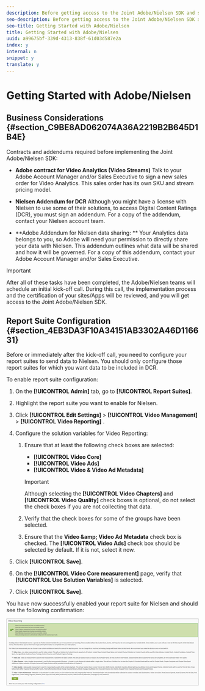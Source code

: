 ```yaml
---
description: Before getting access to the Joint Adobe/Nielsen SDK and starting your implementation, you must complete some business and technical tasks. After these tasks have been completed, Adobe/Nielsen teams will schedule an initial kick-off call where you will get access to the SDK and discuss support and the next steps.
seo-description: Before getting access to the Joint Adobe/Nielsen SDK and starting your implementation, you must complete some business and technical tasks. After these tasks have been completed, Adobe/Nielsen teams will schedule an initial kick-off call where you will get access to the SDK and discuss support and the next steps.
seo-title: Getting Started with Adobe/Nielsen
title: Getting Started with Adobe/Nielsen
uuid: a99675bf-339d-4313-838f-61d03d587e2a
index: y
internal: n
snippet: y
translate: y
---
```


# Getting Started with Adobe/Nielsen


## Business Considerations {#section_C9BE8AD062074A36A2219B2B645D1B4E}

Contracts and addendums required before implementing the Joint Adobe/Nielsen SDK: 

* **Adobe contract for Video Analytics (Video Streams)** Talk to your Adobe Account Manager and/or Sales Executive to sign a new sales order for Video Analytics. This sales order has its own SKU and stream pricing model. 

* **Nielsen Addendum for DCR** Although you might have a license with Nielsen to use some of their solutions, to access Digital Content Ratings (DCR), you must sign an addendum. For a copy of the addendum, contact your Nielsen account team. 

* **Adobe Addendum for Nielsen data sharing: ** Your Analytics data belongs to you, so Adobe will need your permission to directly share your data with Nielsen. This addendum outlines what data will be shared and how it will be governed. For a copy of this addendum, contact your Adobe Account Manager and/or Sales Executive. 


>[!IMPORTANT]
>
>After all of these tasks have been completed, the Adobe/Nielsen teams will schedule an initial kick-off call. During this call, the implementation process and the certification of your sites/Apps will be reviewed, and you will get access to the Joint Adobe/Nielsen SDK.



## Report Suite Configuration {#section_4EB3DA3F10A34151AB3302A46D116631}

Before or immediately after the kick-off call, you need to configure your report suites to send data to Nielsen. You should only configure those report suites for which you want data to be included in DCR. 

To enable report suite configuration: 


1. On the **[!UICONTROL  Admin]** tab, go to **[!UICONTROL  Report Suites]**.
1. Highlight the report suite you want to enable for Nielsen.
1. Click  **[!UICONTROL  Edit Settings]** > **[!UICONTROL  Video Management]** > **[!UICONTROL  Video Reporting]** .
1. Configure the solution variables for Video Reporting: 
    1. Ensure that at least the following check boxes are selected:     
        * **[!UICONTROL  Video Core]**
        * **[!UICONTROL  Video Ads]**
        * **[!UICONTROL  Video &amp; Video Ad Metadata]**


       >[!IMPORTANT]
       >
       >Although selecting the **[!UICONTROL  Video Chapters]** and **[!UICONTROL  Video Quality]** check boxes is optional, do not select the check boxes if you are not collecting that data. 

    1. Verify that the check boxes for some of the groups have been selected.
    1. Ensure that the **Video &amp;amp; Video Ad Metadata** check box is checked. The **[!UICONTROL  Video Ads]** check box should be selected by default. If it is not, select it now. 


1. Click **[!UICONTROL  Save]**.
1. On the **[!UICONTROL  Video Core measurement]** page, verify that **[!UICONTROL  Use Solution Variables]** is selected.
1. Click **[!UICONTROL  Save]**.


You have now successfully enabled your report suite for Nielsen and should see the following confirmation: 

<a id="fig_D7AE4A27F67049FCB77E99FDDCD75249"></a> ![](assets/successful_save.png) 
